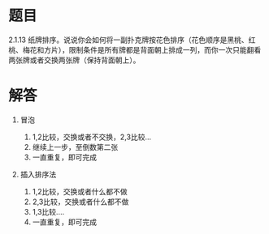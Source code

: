 # 题目

2.1.13 纸牌排序。说说你会如何将一副扑克牌按花色排序（花色顺序是黑桃、红桃、梅花和方片），限制条件是所有牌都是背面朝上排成一列，而你一次只能翻看两张牌或者交换两张牌（保持背面朝上）。

# 解答

1. 冒泡
    1. 1,2比较，交换或者不交换，2,3比较...
    2. 继续上一步，至倒数第二张
    3. 一直重复，即可完成

2. 插入排序法
    1. 1,2比较，交换或者什么都不做
    2. 2,3比较，交换或者什么都不做
    3. 1,3比较....
    4. 一直重复，即可完成